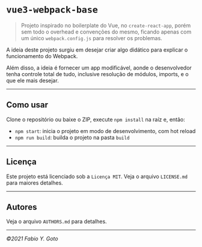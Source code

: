 # `vue3-webpack-base`

> Projeto inspirado no boilerplate do Vue, no `create-react-app`, porém sem todo o overhead e convenções do mesmo, ficando apenas com um único `webpack.config.js` para resolver os problemas.

A ideia deste projeto surgiu em desejar criar algo didático para explicar o funcionamento do Webpack.

Além disso, a ideia é fornecer um app modificável, aonde o desenvolvedor tenha controle total de tudo, inclusive resolução de módulos, imports, e o que ele mais desejar.

-----

## Como usar

Clone o repositório ou baixe o ZIP, execute `npm install` na raíz e, então:

- `npm start`: inicia o projeto em modo de desenvolvimento, com hot reload
- `npm run build`: builda o projeto na pasta `build`

-----

## Licença

Este projeto está licenciado sob a `Licença MIT`. Veja o arquivo `LICENSE.md` para maiores detalhes.

-----

## Autores

Veja o arquivo `AUTHORS.md` para detalhes.

-----

_&copy;2021 Fabio Y. Goto_
